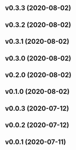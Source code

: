 ## v0.3.3 (2020-08-02)

## v0.3.2 (2020-08-02)

## v0.3.1 (2020-08-02)

## v0.3.0 (2020-08-02)

## v0.2.0 (2020-08-02)

## v0.1.0 (2020-08-02)

## v0.0.3 (2020-07-12)

## v0.0.2 (2020-07-12)

## v0.0.1 (2020-07-11)

